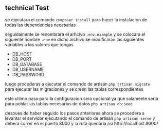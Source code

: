 ## technical Test

se ejecutara el comando `composer install` para hacer la instalacion de todas las dependencias necesarias 

seguidamente se renombrara el arhcivo `.env.example` y se colocara el siguiente nombre `.env`
en dicho archivo se modificaran las siguientes variables a los valores que tengas

- DB_HOST
- DB_PORT
- DB_DATABASE
- DB_USERNAME
- DB_PASSWORD

luego procederas a ejecutar el comando de artisan `php artisan migrate` para ejecutar las migraciones y se creen las 
tablas correspondientes

este ultimo paso para la configuracion sera opcional ya que solamente seria para poblar las tablas necesarias de datos 
`php artisan db:seed`

despues de haber seguido los pasos anteriores ahora se procedera a levantar el servidor
 ejecutando el comando de artisan `php artisan serve` y debera correr en el puerto 8000 y la ruta quedaria asi
http://localhost:8000/
